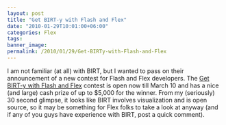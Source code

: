 ```yaml
---
layout: post
title: "Get BIRT-y with Flash and Flex"
date: "2010-01-29T10:01:00+06:00"
categories: Flex 
tags: 
banner_image: 
permalink: /2010/01/29/Get-BIRTy-with-Flash-and-Flex
---
```


I am not familiar (at all) with BIRT, but I wanted to pass on their announcement of a new contest for Flash and Flex developers. The <a href="http://www.birt-exchange.com/be/news-events/adobe-contest/?articleid=18554">Get BIRT-y with Flash and Flex</a> contest is open now till March 10 and has a nice (and large) cash prize of up to $5,000 for the winner. From my (seriously) 30 second glimpse, it looks like BIRT involves visualization and is open source, so it may be something for Flex folks to take  a look at anyway (and if any of you guys have experience with BIRT, post a quick comment).